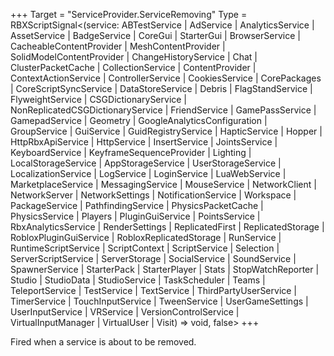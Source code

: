 +++
Target = "ServiceProvider.ServiceRemoving"
Type = RBXScriptSignal<(service: ABTestService | AdService | AnalyticsService | AssetService | BadgeService | CoreGui | StarterGui | BrowserService | CacheableContentProvider | MeshContentProvider | SolidModelContentProvider | ChangeHistoryService | Chat | ClusterPacketCache | CollectionService | ContentProvider | ContextActionService | ControllerService | CookiesService | CorePackages | CoreScriptSyncService | DataStoreService | Debris | FlagStandService | FlyweightService | CSGDictionaryService | NonReplicatedCSGDictionaryService | FriendService | GamePassService | GamepadService | Geometry | GoogleAnalyticsConfiguration | GroupService | GuiService | GuidRegistryService | HapticService | Hopper | HttpRbxApiService | HttpService | InsertService | JointsService | KeyboardService | KeyframeSequenceProvider | Lighting | LocalStorageService | AppStorageService | UserStorageService | LocalizationService | LogService | LoginService | LuaWebService | MarketplaceService | MessagingService | MouseService | NetworkClient | NetworkServer | NetworkSettings | NotificationService | Workspace | PackageService | PathfindingService | PhysicsPacketCache | PhysicsService | Players | PluginGuiService | PointsService | RbxAnalyticsService | RenderSettings | ReplicatedFirst | ReplicatedStorage | RobloxPluginGuiService | RobloxReplicatedStorage | RunService | RuntimeScriptService | ScriptContext | ScriptService | Selection | ServerScriptService | ServerStorage | SocialService | SoundService | SpawnerService | StarterPack | StarterPlayer | Stats | StopWatchReporter | Studio | StudioData | StudioService | TaskScheduler | Teams | TeleportService | TestService | TextService | ThirdPartyUserService | TimerService | TouchInputService | TweenService | UserGameSettings | UserInputService | VRService | VersionControlService | VirtualInputManager | VirtualUser | Visit) => void, false>
+++

Fired when a service is about to be removed.